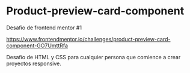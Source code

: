 # Product-preview-card-component
 Desafio de frontend mentor #1

 https://www.frontendmentor.io/challenges/product-preview-card-component-GO7UmttRfa


Desafío de HTML y CSS para cualquier persona que comience a crear proyectos responsive.